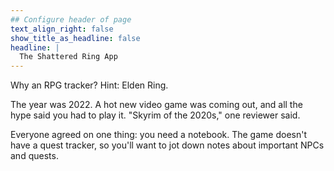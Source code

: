```yaml
---
## Configure header of page
text_align_right: false
show_title_as_headline: false
headline: |
  The Shattered Ring App
---
```


<!-- this is a subheadline -->
Why an RPG tracker? Hint: Elden Ring.

The year was 2022. A hot new video game was coming out, and all the hype said you had to play it. "Skyrim of the 2020s," one reviewer said.

Everyone agreed on one thing: you need a notebook. The game doesn't have a quest tracker, so you'll want to jot down notes about important NPCs and quests.

